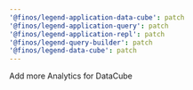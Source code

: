 ```yaml
---
'@finos/legend-application-data-cube': patch
'@finos/legend-application-query': patch
'@finos/legend-application-repl': patch
'@finos/legend-query-builder': patch
'@finos/legend-data-cube': patch
---
```


Add more Analytics for DataCube
